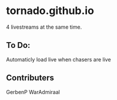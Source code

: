 # tornado.github.io

4 livestreams at the same time.

## To Do:
Automaticly load live when chasers are live 

## Contributers

GerbenP
WarAdmiraal